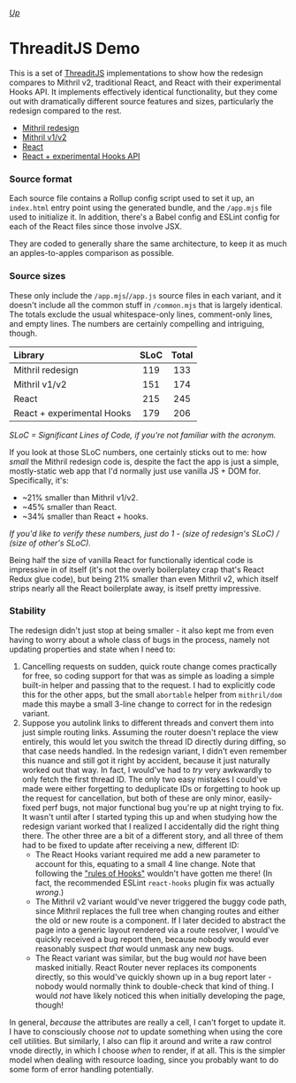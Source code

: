 [*Up*](../../README.md)

# ThreaditJS Demo

This is a set of [ThreaditJS](http://threaditjs.com/) implementations to show how the redesign compares to Mithril v2, traditional React, and React with their experimental Hooks API. It implements effectively identical functionality, but they come out with dramatically different source features and sizes, particularly the redesign compared to the rest.

- [Mithril redesign](https://github.com/isiahmeadows/mithril.js/tree/v3-redesign/examples/threaditjs/mithril-redesign/)
- [Mithril v1/v2](https://github.com/isiahmeadows/mithril.js/tree/v3-redesign/examples/threaditjs/mithril-v2/)
- [React](https://github.com/isiahmeadows/mithril.js/tree/v3-redesign/examples/threaditjs/react/)
- [React + experimental Hooks API](https://github.com/isiahmeadows/mithril.js/tree/v3-redesign/examples/threaditjs/react-hooks/)

### Source format

Each source file contains a Rollup config script used to set it up, an `index.html` entry point using the generated bundle, and the `/app.mjs` file used to initialize it. In addition, there's a Babel config and ESLint config for each of the React files since those involve JSX.

They are coded to generally share the same architecture, to keep it as much an apples-to-apples comparison as possible.

### Source sizes

These only include the `/app.mjs`/`/app.js` source files in each variant, and it doesn't include all the common stuff in `/common.mjs` that is largely identical. The totals exclude the usual whitespace-only lines, comment-only lines, and empty lines. The numbers are certainly compelling and intriguing, though.

| Library                    | SLoC | Total |
|:-------------------------- |:----:|:-----:|
| Mithril redesign           | 119  |  133  |
| Mithril v1/v2              | 151  |  174  |
| React                      | 215  |  245  |
| React + experimental Hooks | 179  |  206  |

*SLoC = Significant Lines of Code, if you're not familiar with the acronym.*

If you look at those SLoC numbers, one certainly sticks out to me: how *small* the Mithril redesign code is, despite the fact the app is just a simple, mostly-static web app that I'd normally just use vanilla JS + DOM for. Specifically, it's:

- ~21% smaller than Mithril v1/v2.
- ~45% smaller than React.
- ~34% smaller than React + hooks.

*If you'd like to verify these numbers, just do 1 - (size of redesign's SLoC) / (size of other's SLoC).*

Being half the size of vanilla React for functionally identical code is impressive in of itself (it's not the overly boilerplatey crap that's React Redux glue code), but being 21% smaller than even Mithril v2, which itself strips nearly all the React boilerplate away, is itself pretty impressive.

### Stability

The redesign didn't just stop at being smaller - it also kept me from even having to worry about a whole class of bugs in the process, namely not updating properties and state when I need to:

1. Cancelling requests on sudden, quick route change comes practically for free, so coding support for that was as simple as loading a simple built-in helper and passing that to the request. I had to explicitly code this for the other apps, but the small `abortable` helper from `mithril/dom` made this maybe a small 3-line change to correct for in the redesign variant.
1. Suppose you autolink links to different threads and convert them into just simple routing links. Assuming the router doesn't replace the view entirely, this would let you switch the thread ID directly during diffing, so that case needs handled. In the redesign variant, I didn't even remember this nuance and still got it right by accident, because it just naturally worked out that way. In fact, I would've had to *try* very awkwardly to only fetch the first thread ID. The only two easy mistakes I could've made were either forgetting to deduplicate IDs or forgetting to hook up the request for cancellation, but both of these are only minor, easily-fixed perf bugs, not major functional bug you're up at night trying to fix. It wasn't until after I started typing this up and when studying how the redesign variant worked that I realized I accidentally did the right thing there. The other three are a bit of a different story, and all three of them had to be fixed to update after receiving a new, different ID:
	- The React Hooks variant required me add a new parameter to account for this, equating to a small 4 line change. Note that following the ["rules of Hooks"](https://reactjs.org/docs/hooks-rules.html) wouldn't have gotten me there! (In fact, the recommended ESLint `react-hooks` plugin fix was actually *wrong*.)
	- The Mithril v2 variant would've never triggered the buggy code path, since Mithril replaces the full tree when changing routes and either the old or new route is a component. If I later decided to abstract the page into a generic layout rendered via a route resolver, I would've quickly received a bug report then, because nobody would ever reasonably suspect *that* would unmask any new bugs.
	- The React variant was similar, but the bug would *not* have been masked initially. React Router never replaces its components directly, so this would've quickly shown up in a bug report later - nobody would normally think to double-check that kind of thing. I would *not* have likely noticed this when initially developing the page, though!

In general, *because* the attributes are really a cell, I can't forget to update it. I have to consciously choose *not* to update something when using the core cell utilities. But similarly, I also can flip it around and write a raw control vnode directly, in which I choose *when* to render, if at all. This is the simpler model when dealing with resource loading, since you probably want to do some form of error handling potentially.
